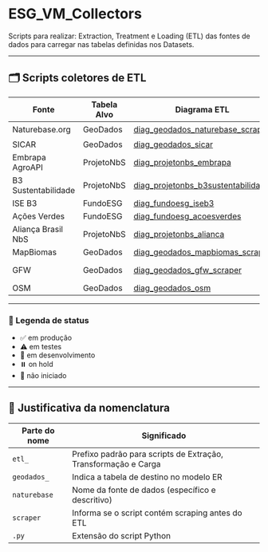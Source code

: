 # ESG_VM_Collectors

Scripts para realizar: Extraction, Treatment e Loading (ETL) das fontes de dados para carregar nas tabelas definidas nos Datasets.

---

## 🗂️ Scripts coletores de ETL

| Fonte                 | Tabela Alvo | Diagrama ETL                                                              | Script Python                                                                   | Status             |
|-----------------------|-------------|---------------------------------------------------------------------------|----------------------------------------------------------------------------------|--------------------|
| Naturebase.org        | GeoDados    | [diag_geodados_naturebase_scraper](./diag_geodados_naturebase_scraper.md)   | [etl_geodados_naturebase_scraper.py](./etl_geodados_naturebase_scraper.py)     | ⏸️ on hold         |
| SICAR                 | GeoDados    | [diag_geodados_sicar](./diag_geodados_sicar.md)                             | [etl_geodados_sicar.py](./etl_geodados_sicar.py)                               | 🚫 não iniciado    |
| Embrapa AgroAPI       | ProjetoNbS  | [diag_projetonbs_embrapa](./diag_projetonbs_embrapa.md)                     | [etl_projetonbs_embrapa.py](./etl_projetonbs_embrapa.py)                       | 🚫 não iniciado    |
| B3 Sustentabilidade   | ProjetoNbS  | [diag_projetonbs_b3sustentabilidade](./diag_projetonbs_b3sustentabilidade.md)| [etl_projetonbs_b3sustentabilidade.py](./etl_projetonbs_b3sustentabilidade.py) | 🚫 não iniciado    |
| ISE B3                | FundoESG    | [diag_fundoesg_iseb3](./diag_fundoesg_iseb3.md)                             | [etl_fundoesg_iseb3.py](./etl_fundoesg_iseb3.py)                               | 🚫 não iniciado    |
| Ações Verdes          | FundoESG    | [diag_fundoesg_acoesverdes](./diag_fundoesg_acoesverdes.md)                 | [etl_fundoesg_acoesverdes.py](./etl_fundoesg_acoesverdes.py)                   | 🚫 não iniciado    |
| Aliança Brasil NbS    | ProjetoNbS  | [diag_projetonbs_alianca](./diag_projetonbs_alianca.md)                     | [etl_projetonbs_alianca.py](./etl_projetonbs_alianca.py)                       | 🚫 não iniciado    |
| MapBiomas             | GeoDados    | [diag_geodados_mapbiomas_scraper](./diag_geodados_mapbiomas_scraper.md)     | [etl_geodados_mapbiomas_scraper.py](./etl_geodados_mapbiomas_scraper.py)       | ⚠️ em testes       |
| GFW                   | GeoDados    | [diag_geodados_gfw_scraper](./diag_geodados_gfw_scraper.md)                 | [etl_geodados_gfw_scraper.py](./etl_geodados_gfw_scraper.py)                   | 🚧 em desenvolvimento |
| OSM                   | GeoDados    | [diag_geodados_osm](./diag_geodados_osm.md)                                 | [etl_geodados_osm.py](./etl_geodados_osm.py)                                   | ⚠️ em testes       |

---

### 🔖 Legenda de status

- ✅ em produção
- ⚠️ em testes
- 🚧 em desenvolvimento
- ⏸️ on hold
- 🚫 não iniciado

---

## 🧩 Justificativa da nomenclatura

| Parte do nome   | Significado                                                                 |
|------------------|------------------------------------------------------------------------------|
| `etl_`           | Prefixo padrão para scripts de Extração, Transformação e Carga              |
| `geodados_`      | Indica a tabela de destino no modelo ER                                     |
| `naturebase`     | Nome da fonte de dados (específico e descritivo)                            |
| `scraper`        | Informa se o script contém scraping antes do ETL                            |
| `.py`            | Extensão do script Python                                                   |
